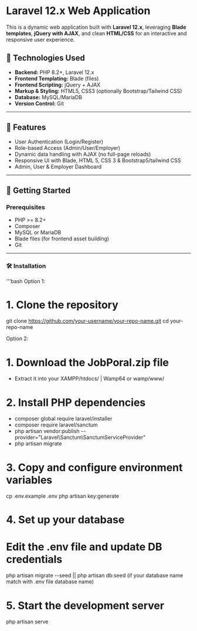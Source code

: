 # Laravel 12.x Web Application

This is a dynamic web application built with **Laravel 12.x**, leveraging **Blade templates**, **jQuery with AJAX**, and clean **HTML/CSS** for an interactive and responsive user experience.

## 🔧 Technologies Used

- **Backend:** PHP 8.2+, Laravel 12.x
- **Frontend Templating:** Blade (files)
- **Frontend Scripting:** jQuery + AJAX
- **Markup & Styling:** HTML5, CSS3 (optionally Bootstrap/Tailwind CSS)
- **Database:** MySQL/MariaDB
- **Version Control:** Git

---

## 📂 Features

- User Authentication (Login/Register)
- Role-based Access (Admin/User/Employer)
- Dynamic data handling with AJAX (no full-page reloads)
- Responsive UI with Blade, HTML 5, CSS 3 & Bootstrap5/tailwind CSS
- Admin, User & Employer Dashboard

---

## 🚀 Getting Started

### Prerequisites

- PHP >= 8.2+
- Composer
- MySQL or MariaDB
- Blade files (for frontend asset building)
- Git

---

### 🛠️ Installation

'''bash
Option 1:
# 1. Clone the repository
git clone https://github.com/your-username/your-repo-name.git
cd your-repo-name

Option 2:
# 1. Download the JobPoral.zip file 
- Extract it into your XAMPP/htdocs/<extract> | Wamp64 or wamp/www/<extract>
 
# 2. Install PHP dependencies
- composer global require laravel/installer
- composer require laravel/sanctum
- php artisan vendor:publish --provider="Laravel\Sanctum\SanctumServiceProvider"
- php artisan migrate

# 3. Copy and configure environment variables
cp .env.example .env
php artisan key:generate

# 4. Set up your database
# Edit the .env file and update DB credentials
php artisan migrate --seed || php artisan db:seed (if your database name match with .env file database name)

# 5. Start the development server
php artisan serve
